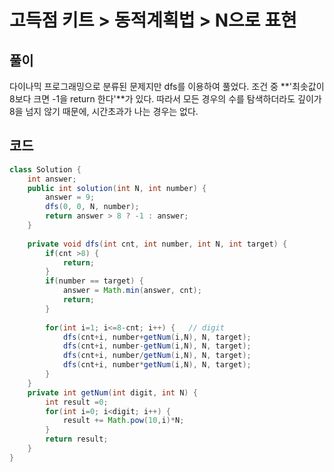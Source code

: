 # 고득점 키트 > 동적계획법 > N으로 표현



## 풀이

다이나믹 프로그래밍으로 분류된 문제지만 dfs를 이용하여 풀었다. 조건 중 **'최솟값이 8보다 크면 -1을 return 한다'**가 있다. 따라서 모든 경우의 수를 탐색하더라도 깊이가 8을 넘지 않기 때문에, 시간초과가 나는 경우는 없다.



## 코드

```java
class Solution {
    int answer;
    public int solution(int N, int number) {
        answer = 9;
        dfs(0, 0, N, number);
        return answer > 8 ? -1 : answer;
    }
    
    private void dfs(int cnt, int number, int N, int target) {
        if(cnt >8) {
            return;
        }
        if(number == target) {
            answer = Math.min(answer, cnt);
            return;
        }
        
        for(int i=1; i<=8-cnt; i++) {   // digit
            dfs(cnt+i, number+getNum(i,N), N, target);
            dfs(cnt+i, number-getNum(i,N), N, target);
            dfs(cnt+i, number/getNum(i,N), N, target);
            dfs(cnt+i, number*getNum(i,N), N, target);
        }
    }
    private int getNum(int digit, int N) {
        int result =0;
        for(int i=0; i<digit; i++) {
            result += Math.pow(10,i)*N;
        }
        return result;
    }
}
```

